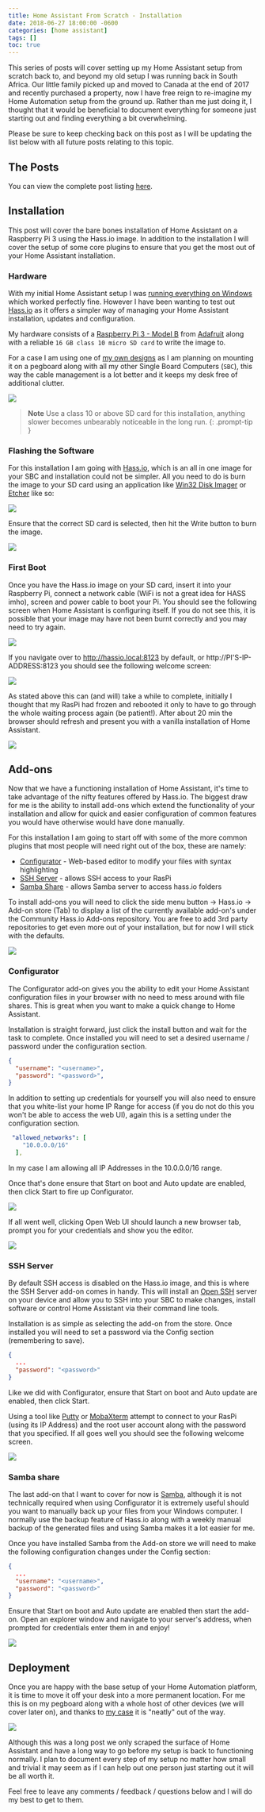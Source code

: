 ```yaml
---
title: Home Assistant From Scratch - Installation
date: 2018-06-27 18:00:00 -0600
categories: [home assistant]
tags: []
toc: true
---
```


This series of posts will cover setting up my Home Assistant setup from scratch back to, and beyond my old setup I was running back in South Africa. Our little family picked up and moved to Canada at the end of 2017 and recently purchased a property, now I have free reign to re-imagine my Home Automation setup from the ground up. Rather than me just doing it, I thought that it would be beneficial to document everything for someone just starting out and finding everything a bit overwhelming.

Please be sure to keep checking back on this post as I will be updating the list below with all future posts relating to this topic.

## The Posts
You can view the complete post listing [here](https://www.richardn.ca/series/#home-assistant-from-scratch-2018).

## Installation
This post will cover the bare bones installation of Home Assistant on a Raspberry Pi 3 using the Hass.io image. In addition to the installation I will cover the setup of some core plugins to ensure that you get the most out of your Home Assistant installation.

### Hardware
With my initial Home Assistant setup I was [running everything on Windows](https://www.richardn.ca/posts/RunningHomeAssistantAsAWindowsService/) which worked perfectly fine. However I have been wanting to test out [Hass.io](https://www.home-assistant.io/getting-started) as it offers a simpler way of managing your Home Assistant installation, updates and configuration.

My hardware consists of a [Raspberry Pi 3 - Model B](https://www.adafruit.com/product/3055) from [Adafruit](https://www.adafruit.com/) along with a reliable `16 GB class 10 micro SD card` to write the image to.

For a case I am using one of [my own designs](https://www.thingiverse.com/thing:2979595) as I am planning on mounting it on a pegboard along with all my other Single Board Computers (`SBC`), this way the cable management is a lot better and it keeps my desk free of additional clutter.

![](/assets/img/2018/2018-06-27/001.jpg)

> **Note** Use a class 10 or above SD card for this installation, anything slower becomes unbearably noticeable in the long run.
{: .prompt-tip }

### Flashing the Software
For this installation I am going with [Hass.io](https://www.home-assistant.io/installation), which is an all in one image for your SBC and installation could not be simpler. All you need to do is burn the image to your SD card using an application like [Win32 Disk Imager](https://sourceforge.net/projects/win32diskimager/) or [Etcher](https://www.balena.io/etcher/) like so:

![](/assets/img/2018/2018-06-27/002.png)

Ensure that the correct SD card is selected, then hit the Write button to burn the image.

![](/assets/img/2018/2018-06-27/003.png)

### First Boot
Once you have the Hass.io image on your SD card, insert it into your Raspberry Pi, connect a network cable (WiFi is not a great idea for HASS imho), screen and power cable to boot your Pi. You should see the following screen when Home Assistant is configuring itself. If you do not see this, it is possible that your image may have not been burnt correctly and you may need to try again.

![](/assets/img/2018/2018-06-27/004.jpg)

If you navigate over to http://hassio.local:8123 by default, or http://PI'S-IP-ADDRESS:8123 you should see the following welcome screen:

![](/assets/img/2018/2018-06-27/005.png)

As stated above this can (and will) take a while to complete, initially I thought that my RasPi had frozen and rebooted it only to have to go through the whole waiting process again (be patient!). After about 20 min the browser should refresh and present you with a vanilla installation of Home Assistant.

![](/assets/img/2018/2018-06-27/006.png)

## Add-ons
Now that we have a functioning installation of Home Assistant, it's time to take advantage of the nifty features offered by Hass.io. The biggest draw for me is the ability to install add-ons which extend the functionality of your installation and allow for quick and easier configuration of common features you would have otherwise would have done manually.

For this installation I am going to start off with some of the more common plugins that most people will need right out of the box, these are namely:

- [Configurator](https://github.com/home-assistant/addons/blob/master/configurator/README.md) - Web-based editor to modify your files with syntax highlighting
- [SSH Server](https://github.com/home-assistant/addons/blob/master/ssh/README.md) - allows SSH access to your RasPi
- [Samba Share](https://github.com/home-assistant/addons/blob/master/samba/README.md) - allows Samba server to access hass.io folders

To install add-ons you will need to click the side menu button -> Hass.io -> Add-on store (Tab) to display a list of the currently available add-on's under the Community Hass.io Add-ons repository. You are free to add 3rd party repositories to get even more out of your installation, but for now I will stick with the defaults.

![](/assets/img/2018/2018-06-27/007.png)

### Configurator
The Configurator add-on gives you the ability to edit your Home Assistant configuration files in your browser with no need to mess around with file shares. This is great when you want to make a quick change to Home Assistant.

Installation is straight forward, just click the install button and wait for the task to complete. Once installed you will need to set a desired username / password under the configuration section.

```json
{
  "username": "<username>",
  "password": "<password>",
}
```

In addition to setting up credentials for yourself you will also need to ensure that you white-list your home IP Range for access (if you do not do this you won't be able to access the web UI), again this is a setting under the configuration section.

```yaml
 "allowed_networks": [
    "10.0.0.0/16"
  ],
```

In my case I am allowing all IP Addresses in the 10.0.0.0/16 range.

Once that's done ensure that Start on boot and Auto update are enabled, then click Start to fire up Configurator.

![](/assets/img/2018/2018-06-27/008.png)

If all went well, clicking Open Web UI should launch a new browser tab, prompt you for your credentials and show you the editor.

![](/assets/img/2018/2018-06-27/009.png)

### SSH Server
By default SSH access is disabled on the Hass.io image, and this is where the SSH Server add-on comes in handy. This will install an [Open SSH](https://www.openssh.com/) server on your device and allow you to SSH into your SBC to make changes, install software or control Home Assistant via their command line tools.

Installation is as simple as selecting the add-on from the store. Once installed you will need to set a password via the Config section (remembering to save).

```json
{
  ...
  "password": "<password>"
}
```

Like we did with Configurator, ensure that Start on boot and Auto update are enabled, then click Start.

Using a tool like [Putty](https://www.putty.org/) or [MobaXterm](https://mobaxterm.mobatek.net/) attempt to connect to your RasPi (using its IP Address) and the root user account along with the password that you specified. If all goes well you should see the following welcome screen.

![](/assets/img/2018/2018-06-27/010.png)

### Samba share
The last add-on that I want to cover for now is [Samba](https://github.com/home-assistant/addons/blob/master/samba/README.md), although it is not technically required when using Configurator it is extremely useful should you want to manually back up your files from your Windows computer. I normally use the backup feature of Hass.io along with a weekly manual backup of the generated files and using Samba makes it a lot easier for me.

Once you have installed Samba from the Add-on store we will need to make the following configuration changes under the Config section:

```json
{
  ...
  "username": "<username>",
  "password": "<password>"
}
```

Ensure that Start on boot and Auto update are enabled then start the add-on. Open an explorer window and navigate to your server's address, when prompted for credentials enter them in and enjoy!

![](/assets/img/2018/2018-06-27/011.png)

## Deployment
Once you are happy with the base setup of your Home Automation platform, it is time to move it off your desk into a more permanent location. For me this is on my pegboard along with a whole host of other devices (we will cover later on), and thanks to [my case](https://www.thingiverse.com/thing:2979595) it is "neatly" out of the way.

![](/assets/img/2018/2018-06-27/012.jpg)

Although this was a long post we only scraped the surface of Home Assistant and have a long way to go before my setup is back to functioning normally. I plan to document every step of my setup no matter how small and trivial it may seem as if I can help out one person just starting out it will be all worth it.

Feel free to leave any comments / feedback / questions below and I will do my best to get to them.
